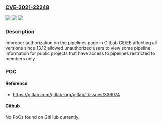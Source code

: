 ### [CVE-2021-22248](https://cve.mitre.org/cgi-bin/cvename.cgi?name=CVE-2021-22248)
![](https://img.shields.io/static/v1?label=Product&message=GitLab&color=blue)
![](https://img.shields.io/static/v1?label=Version&message=n%2Fa&color=blue)
![](https://img.shields.io/static/v1?label=Vulnerability&message=Improper%20authorization%20in%20GitLab&color=brighgreen)

### Description

Improper authorization on the pipelines page in GitLab CE/EE affecting all versions since 13.12 allowed unauthorized users to view some pipeline information for public projects that have access to pipelines restricted to members only

### POC

#### Reference
- https://gitlab.com/gitlab-org/gitlab/-/issues/336074

#### Github
No PoCs found on GitHub currently.

